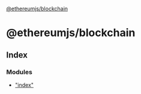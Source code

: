 [@ethereumjs/blockchain](README.md)

# @ethereumjs/blockchain

## Index

### Modules

* ["index"](modules/_index_.md)
